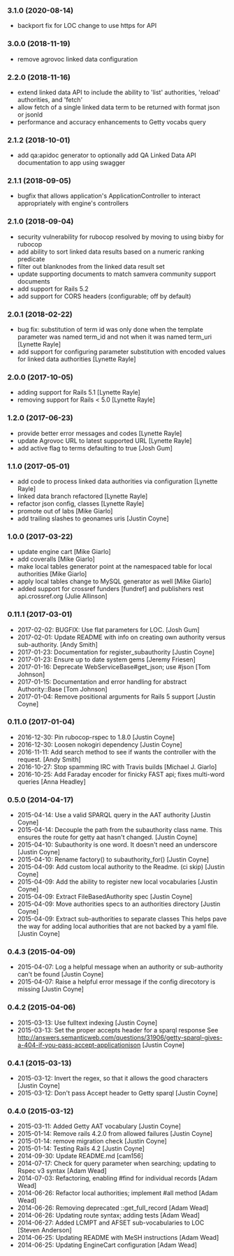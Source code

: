 ### 3.1.0 (2020-08-14)

* backport fix for LOC change to use https for API

### 3.0.0 (2018-11-19)

* remove agrovoc linked data configuration

### 2.2.0 (2018-11-16)

* extend linked data API to include the ability to 'list' authorities, 'reload' authorities, and 'fetch'
* allow fetch of a single linked data term to be returned with format json or jsonld
* performance and accuracy enhancements to Getty vocabs query

### 2.1.2 (2018-10-01)

* add qa:apidoc generator to optionally add QA Linked Data API documentation to app using swagger

### 2.1.1 (2018-09-05)

* bugfix that allows application's ApplicationController to interact appropriately with engine's controllers

### 2.1.0 (2018-09-04)

* security vulnerability for rubocop resolved by moving to using bixby for rubocop
* add ability to sort linked data results based on a numeric ranking predicate
* filter out blanknodes from the linked data result set
* update supporting documents to match samvera community support documents
* add support for Rails 5.2
* add support for CORS headers (configurable; off by default)

### 2.0.1 (2018-02-22)

* bug fix: substitution of term id was only done when the template parameter was named term_id and not when it was named term_uri [Lynette Rayle]
* add support for configuring parameter substitution with encoded values for linked data authorities [Lynette Rayle]

### 2.0.0 (2017-10-05)

* adding support for Rails 5.1 [Lynette Rayle]
* removing support for Rails < 5.0 [Lynette Rayle]

### 1.2.0 (2017-06-23)

* provide better error messages and codes [Lynette Rayle]
* update Agrovoc URL to latest supported URL [Lynette Rayle]
* add active flag to terms defaulting to true [Josh Gum]

### 1.1.0 (2017-05-01)

* add code to process linked data authorities via configuration [Lynette Rayle]
* linked data branch refactored [Lynette Rayle]
* refactor json config, classes [Lynette Rayle]
* promote out of labs [Mike Giarlo]
* add trailing slashes to geonames uris [Justin Coyne]

### 1.0.0 (2017-03-22)

* update engine cart [Mike Giarlo]
* add coveralls [Mike Giarlo]
* make local tables generator point at the namespaced table for local authorities [Mike Giarlo]
* apply local tables change to MySQL generator as well [Mike Giarlo]
* added support for crossref funders [fundref] and publishers rest api.crossref.org (Julie Allinson]

### 0.11.1 (2017-03-01)
* 2017-02-02: BUGFIX: Use flat parameters for LOC. [Josh Gum]
* 2017-02-01: Update README with info on creating own authority versus sub-authority. [Andy Smith]
* 2017-01-23: Documentation for register_subauthority [Justin Coyne]
* 2017-01-23: Ensure up to date system gems [Jeremy Friesen]
* 2017-01-16: Deprecate WebServiceBase#get_json; use #json [Tom Johnson]
* 2017-01-15: Documentation and error handling for abstract Authority::Base [Tom Johnson]
* 2017-01-04: Remove positional arguments for Rails 5 support [Justin Coyne]

### 0.11.0 (2017-01-04)
* 2016-12-30: Pin rubocop-rspec to 1.8.0 [Justin Coyne]
* 2016-12-30: Loosen nokogiri dependency [Justin Coyne]
* 2016-11-11: Add search method to see if wants the controller with the request.  [Andy Smith]
* 2016-10-27: Stop spamming IRC with Travis builds [Michael J. Giarlo]
* 2016-10-25: Add Faraday encoder for finicky FAST api; fixes multi-word queries [Anna Headley]

### 0.5.0 (2014-04-17)
* 2015-04-14: Use a valid SPARQL query in the AAT authority [Justin Coyne]
* 2015-04-14: Decouple the path from the subauthority class name. This ensures the
route for getty aat hasn't changed. [Justin Coyne]
* 2015-04-10: Subauthority is one word. It doesn't need an underscore [Justin
Coyne]
* 2015-04-10: Rename factory() to subauthority_for() [Justin Coyne]
* 2015-04-09: Add custom local authority to the Readme. (ci skip) [Justin Coyne]
* 2015-04-09: Add the ability to register new local vocabularies [Justin Coyne]
* 2015-04-09: Extract FileBasedAuthority spec [Justin Coyne]
* 2015-04-09: Move authorities specs to an authorities directory [Justin Coyne]
* 2015-04-09: Extract sub-authorities to separate classes This helps pave the way
for adding local authorities that are not backed by a yaml file. [Justin Coyne]

### 0.4.3 (2015-04-09)
* 2015-04-07: Log a helpful message when an authority or sub-authority can't be
found [Justin Coyne]
* 2015-04-07: Raise a helpful error message if the config direcotory is missing
[Justin Coyne]

### 0.4.2 (2015-04-06)
* 2015-03-13: Use fulltext indexing [Justin Coyne]
* 2015-03-13: Set the proper accepts header for a sparql response See
http://answers.semanticweb.com/questions/31906/getty-sparql-gives-a-404-if-you-pass-accept-applicationjson
[Justin Coyne]

### 0.4.1 (2015-03-13)
* 2015-03-12: Invert the regex, so that it allows the good characters [Justin Coyne]
* 2015-03-12: Don't pass Accept header to Getty sparql [Justin Coyne]

### 0.4.0 (2015-03-12)
* 2015-03-11: Added Getty AAT vocabulary [Justin Coyne]
* 2015-01-14: Remove rails 4.2.0 from allowed failures [Justin Coyne]
* 2015-01-14: remove migration check [Justin Coyne]
* 2015-01-14: Testing Rails 4.2 [Justin Coyne]
* 2014-09-30: Update README.md [cam156]
* 2014-07-17: Check for query parameter when searching; updating to Rspec v3 syntax [Adam Wead]
* 2014-07-03: Refactoring, enabling #find for individual records [Adam Wead]
* 2014-06-26: Refactor local authorities; implement #all method [Adam Wead]
* 2014-06-26: Removing deprecated ::get_full_record [Adam Wead]
* 2014-06-26: Updating route syntax; adding tests [Adam Wead]
* 2014-06-27: Added LCMPT and AFSET sub-vocabularies to LOC [Steven Anderson]
* 2014-06-25: Updating README with MeSH instructions [Adam Wead]
* 2014-06-25: Updating EngineCart configuration [Adam Wead]

